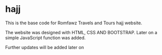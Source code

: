 # hajj
This is the base code for Romfawz Travels and Tours hajj website.

The website was designed with HTML, CSS AND BOOTSTRAP. Later on a simple JavaScript function was added.


Further updates will be added later on 